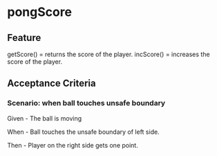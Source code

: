 # pongScore

## Feature

getScore() = returns the score of the player.
incScore() = increases the score of the player.

## Acceptance Criteria

### Scenario: when ball touches unsafe boundary

  Given - The ball is moving
  
  When - Ball touches the unsafe boundary of left side.
  
  Then - Player on the right side gets one point.
